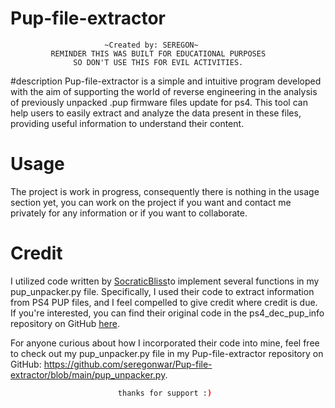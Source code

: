 # Pup-file-extractor
                                                            
                                                                               
                                                                               

                         ~Created by: SEREGON~
             REMINDER THIS WAS BUILT FOR EDUCATIONAL PURPOSES
                  SO DON'T USE THIS FOR EVIL ACTIVITIES.

#description 
Pup-file-extractor is a simple and intuitive program developed with the aim of supporting the world of reverse engineering in the analysis of previously unpacked .pup firmware files update for ps4. This tool can help users to easily extract and analyze the data present in these files, providing useful information to understand their content.

# Usage
The project is work in progress, consequently there is nothing in the usage section yet, you can work on the project if you want and contact me privately for any information or if you want to collaborate. 

# Credit
I utilized code written by [SocraticBliss](https://github.com/SocraticBliss)to implement several functions in my pup_unpacker.py file. Specifically, I used their code to extract information from PS4 PUP files, and I feel compelled to give credit where credit is due. If you're interested, you can find their original code in the ps4_dec_pup_info repository on GitHub [here](https://github.com/SocraticBliss/ps4_dec_pup_info).

For anyone curious about how I incorporated their code into mine, feel free to check out my pup_unpacker.py file in my Pup-file-extractor repository on GitHub: https://github.com/seregonwar/Pup-file-extractor/blob/main/pup_unpacker.py.
```bash
                        thanks for support :)
```
